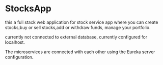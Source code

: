# StocksApp

this a full stack web application for stock service app where you can create stocks,buy or sell stocks,add or withdraw funds, manage your portfolio.

currently not connected to external database, currently configured for localhost.

The microservices are connected with each other using the Eureka server configuration.
